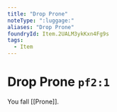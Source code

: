 ```yaml
---
title: "Drop Prone"
noteType: ":luggage:"
aliases: "Drop Prone"
foundryId: Item.2UALM3ykKxn4Fg9s
tags:
  - Item
---
```


# Drop Prone `pf2:1`

You fall [[Prone]].
